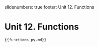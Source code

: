 slidenumbers: true
footer: Unit 12. Functions

# Unit 12. Functions

~~~ python
{{functions_py.md}}
~~~

